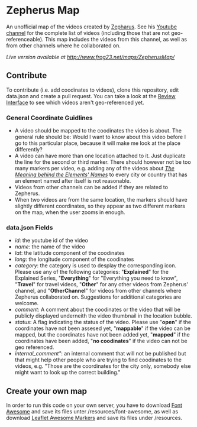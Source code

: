 # Zepherus Map

An unofficial map of the videos created by [Zepharus](https://www.youtube.com/user/dominotitanic20/featured). See his [Youtube channel](https://www.youtube.com/user/dominotitanic20/videos) for the complete list of videos (including those that are not geo-referenceable).
This map includes the videos from this channel, as well as from other channels where he collaborated on.

*Live version available at http://www.frog23.net/maps/ZepherusMap/*

## Contribute
To contribute (i.e. add coodinates to videos), clone this repository, edit data.json and create a pull request. You can take a look at the [Review Interface](http://www.frog23.net/maps/ZepharusMap/review.html) to see which videos aren't geo-referenced yet.

### General Coordinate Guidlines
- A video should be mapped to the coodinates the video is about. The general rule should be: Would I want to know about this video before I go to this particular place, because it will make me look at the place differently?
- A video can have more than one location attached to it. Just duplicate the line for the second or third marker. There should however not be too many markers per video, e.g. adding any of the videos about *[The Meaning behind the Elements' Names](https://www.youtube.com/watch?v=-9BmpivYMSw&t=210s)* to every city or country that has an element named after itself is not reasonable. 
- Videos from other channels can be added if they are related to Zepherus.
- When two videos are from the same location, the markers should have slightly different coordinates, so they appear as two different markers on the map, when the user zooms in enough. 

### data.json Fields
- *id*: the youtube id of the video
- *name*: the name of the video
- *lat*: the latitude component of the coodinates
- *long*: the longitude component of the coodinates
- *category*: the category is used to desplay the corresponding icon. Please use any of the following categories: "**Explained**" for the Explained Series, "**Everything**" for "Everything you need to know", "**Travel**" for travel videos, "**Other**" for any other videos from Zepherus' channel, and "**OtherChannel**" for videos from other channels where Zepherus collaborated on. Suggestions for additional categories are welcome.
- *comment*: A comment about the coodinates or the video that will be publicly displayed underneith the video thumbnail in the location bubble.
- *status*: A flag indicating the status of the video. Please use "**open**" if the coordinates have not been assesed yet, "**mappable**" if the video can be mapped, but the coordinates have not been added yet, "**mapped**" if the coordinates have been added, "**no coodinates**" if the video can not be geo referenced. 
- *internal_comment"*: an internal comment that will not be published but that might help other people who are trying to find coodinates to the videos, e.g. "Those are the coordinates for the city only, somebody else might want to look up the correct building."


## Create your own map
In order to run this code on your own server, you have to download [Font Awesome](http://fontawesome.io/) and save its files unter /resources/font-awesome, as well as download [Leaflet Awesome Markers](https://github.com/lvoogdt/Leaflet.awesome-markers) and save its files under /resources.
